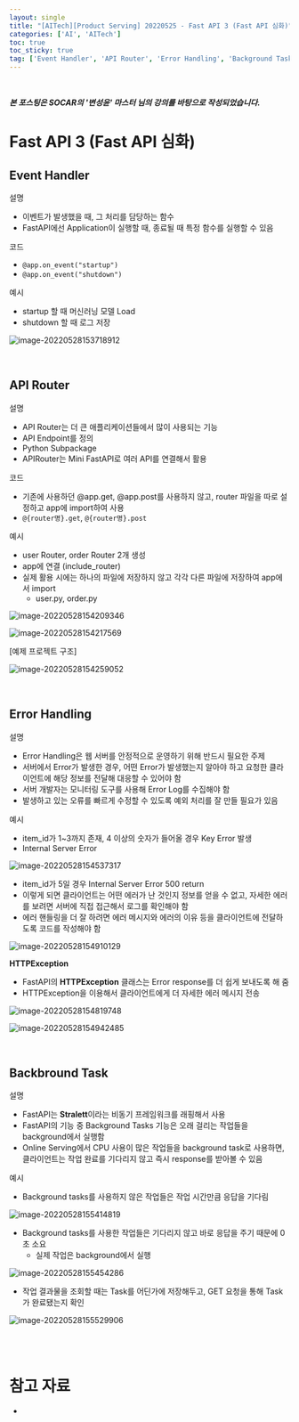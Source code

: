 ```yaml
---
layout: single
title: "[AITech][Product Serving] 20220525 - Fast API 3 (Fast API 심화)"
categories: ['AI', 'AITech']
toc: true
toc_sticky: true
tag: ['Event Handler', 'API Router', 'Error Handling', 'Background Task']
---
```




<br>

_**본 포스팅은 SOCAR의 '변성윤' 마스터 님의 강의를 바탕으로 작성되었습니다.**_

# Fast API 3 (Fast API 심화)

## Event Handler

설명

* 이벤트가 발생했을 때, 그 처리를 담당하는 함수
* FastAPI에선 Application이 실행할 때, 종료될 때 특정 함수를 실행할 수 있음

코드

* `@app.on_event("startup")`
* `@app.on_event("shutdown")`

예시

* startup 할 때 머신러닝 모델 Load
* shutdown 할 때 로그 저장

![image-20220528153718912](https://user-images.githubusercontent.com/70505378/170814369-a45b5605-aca4-4cc8-94e2-073b40fbfc7f.png)





<br>

## API Router

설명

* API Router는 더 큰 애플리케이션들에서 많이 사용되는 기능
* API Endpoint를 정의
* Python Subpackage
* APIRouter는 Mini FastAPI로 여러 API를 연결해서 활용

코드

* 기존에 사용하던 @app.get, @app.post를 사용하지 않고, router 파일을 따로 설정하고 app에 import하여 사용
* `@{router명}.get`, `@{router명}.post`

예시

* user Router, order Router 2개 생성
* app에 연결 (include_router)
* 실제 활용 시에는 하나의 파일에 저장하지 않고 각각 다른 파일에 저장하여 app에서 import
  * user.py, order.py

![image-20220528154209346](https://user-images.githubusercontent.com/70505378/170814370-0b271d2b-6aaf-43b4-8b08-f428fcb001f0.png)

![image-20220528154217569](https://user-images.githubusercontent.com/70505378/170814371-b140590a-6769-4636-90b9-fed3ee9bcab2.png)

[예제 프로젝트 구조]

![image-20220528154259052](https://user-images.githubusercontent.com/70505378/170814372-50331275-3471-4f4f-bdb2-8d63b0aa945d.png)



<br>

## Error Handling

설명

* Error Handling은 웹 서버를 안정적으로 운영하기 위해 반드시 필요한 주제
* 서버에서 Error가 발생한 경우, 어떤 Error가 발생했는지 알아야 하고 요청한 클라이언트에 해당 정보를 전달해 대응할 수 있어야 함
* 서버 개발자는 모니터링 도구를 사용해 Error Log를 수집해야 함
* 발생하고 있는 오류를 빠르게 수정할 수 있도록 예외 처리를 잘 만들 필요가 있음

예시

* item_id가 1~3까지 존재, 4 이상의 숫자가 들어올 경우 Key Error 발생
* Internal Server Error

![image-20220528154537317](https://user-images.githubusercontent.com/70505378/170814373-46b40ff5-e4ff-454d-8818-ebfde87d2483.png)



* item_id가 5일 경우 Internal Server Error 500 return
* 이렇게 되면 클라이언트는 어떤 에러가 난 것인지 정보를 얻을 수 없고, 자세한 에러를 보려면 서버에 직접 접근해서 로그를 확인해야 함
* 에러 핸들링을 더 잘 하려면 에러 메시지와 에러의 이유 등을 클라이언트에 전달하도록 코드를 작성해야 함

![image-20220528154910129](https://user-images.githubusercontent.com/70505378/170814375-8af9c5d1-4d68-4247-87b2-d68635392d38.png)

**HTTPException**

* FastAPI의 **HTTPException** 클래스는 Error response를 더 쉽게 보내도록 해 줌
* HTTPException을 이용해서 클라이언트에게 더 자세한 에러 메시지 전송

![image-20220528154819748](https://user-images.githubusercontent.com/70505378/170814374-0bf127b8-876c-4f18-baa2-4468cc0a6380.png)

![image-20220528154942485](https://user-images.githubusercontent.com/70505378/170814376-b74ee351-5b12-4db1-97b3-ab59db3d0f19.png)





<br>

## Backbround Task

설명

* FastAPI는 **Stralett**이라는 비동기 프레임워크를 래핑해서 사용
* FastAPI의 기능 중 Background Tasks 기능은 오래 걸리는 작업들을 background에서 실행함
* Online Serving에서 CPU 사용이 많은 작업들을 background task로 사용하면, 클라이언트는 작업 완료를 기다리지 않고 즉시 response를 받아볼 수 있음

예시

* Background tasks를 사용하지 않은 작업들은 작업 시간만큼 응답을 기다림

![image-20220528155414819](https://user-images.githubusercontent.com/70505378/170814377-e96450b9-ad94-4107-8a2c-b258e27c3af2.png)

* Background tasks를 사용한 작업들은 기다리지 않고 바로 응답을 주기 때문에 0초 소요
  * 실제 작업은 background에서 실행

![image-20220528155454286](https://user-images.githubusercontent.com/70505378/170814379-4eeb45c0-47f8-41c8-b253-1f0dbea4fe26.png)

* 작업 결과물을 조회할 때는 Task를 어딘가에 저장해두고, GET 요청을 통해 Task가 완료됐는지 확인

![image-20220528155529906](https://user-images.githubusercontent.com/70505378/170814380-8d305248-4d86-4ce1-98e0-397aba69f3f5.png)































<br>

<br>

# 참고 자료

* 
